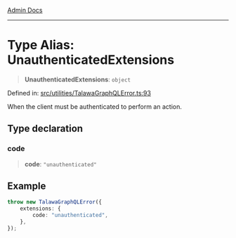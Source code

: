 [Admin Docs](/)

***

# Type Alias: UnauthenticatedExtensions

> **UnauthenticatedExtensions**: `object`

Defined in: [src/utilities/TalawaGraphQLError.ts:93](https://github.com/NishantSinghhhhh/talawa-api/blob/c589e7bc1eb842c2fd40f1d8b61882c5c36978fe/src/utilities/TalawaGraphQLError.ts#L93)

When the client must be authenticated to perform an action.

## Type declaration

### code

> **code**: `"unauthenticated"`

## Example

```ts
throw new TalawaGraphQLError({
	extensions: {
		code: "unauthenticated",
	},
});
```
